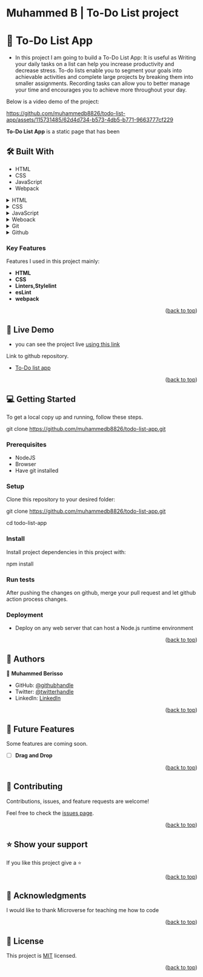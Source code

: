
# Muhammed B | To-Do List project



<!-- PROJECT DESCRIPTION -->

# 📖 To-Do List App <a name="about-project"></a>

- In this project I am going to build a To-Do List App: It is useful as Writing your daily tasks on a list can help you increase productivity and decrease stress. To-do lists enable you to segment your goals into achievable activities and complete large projects by breaking them into smaller assignments. Recording tasks can allow you to better manage your time and encourages you to achieve more throughout your day.

Below is a video demo of the project:


https://github.com/muhammedb8826/todo-list-app/assets/115731485/62d4d734-b573-4db5-b771-9663777cf229




**To-Do List App** is a static page that has been

## 🛠 Built With <a name="built-with"></a>

- HTML 
- CSS
- JavaScript
- Webpack

<details>
  <summary>HTML</summary>
  <ul>
    <li><a href="https://www.w3schools.com/html/">HTML COURSE</a></li>
  </ul>
</details>

<details>
  <summary>CSS</summary>
  <ul>
    <li><a href="https://www.w3schools.com/css/">CSS Course</a></li>
  </ul>
</details>

<details>
  <summary>JavaScript</summary>
  <ul>
    <li><a href="https://www.w3schools.com/js/">JavaScript Course</a></li>
  </ul>
</details>

<details>
  <summary>Weboack</summary>
  <ul>
    <li><a href="https://webpack.js.org/">Webpack</a></li>
  </ul>
</details>

<details>
<summary>Git</summary>
  <ul>
    <li><a href="https://git-scm.com/">Learn about git</a></li>
  </ul>
</details>

<details>
<summary>Github</summary>
  <ul>
    <li><a href="https://github.com/">Learn about git</a></li>
  </ul>
</details>

<!-- Features -->

### Key Features <a name="key-features"></a>

Features I used in this project mainly:

- **HTML**
- **CSS**
- **Linters,Stylelint**
- **esLint**
- **webpack**

<p align="right">(<a href="#readme-top">back to top</a>)</p>

<!-- LIVE DEMO -->

## 🚀 Live Demo <a name="live-demo"></a>

- you can see the project live [using this link](https://muhammedb8826.github.io/todo-list-app/dist/)

Link to github repository.

- [To-Do list app](https://github.com/muhammedb8826/todo-list-app)

<p align="right">(<a href="#readme-top">back to top</a>)</p>

<!-- GETTING STARTED -->

## 💻 Getting Started <a name="getting-started"></a>

To get a local copy up and running, follow these steps.

git clone https://github.com/muhammedb8826/todo-list-app.git

### Prerequisites

- NodeJS
- Browser
- Have git installed


### Setup

Clone this repository to your desired folder:

git clone https://github.com/muhammedb8826/todo-list-app.git

cd todo-list-app

### Install

Install project dependencies in this project with:

npm install

### Run tests

After pushing the changes on github, merge your pull request and let github action process changes.

### Deployment

- Deploy on any web server that can host a Node.js runtime environment
   

<p align="right">(<a href="#readme-top">back to top</a>)</p>

<!-- AUTHORS -->

## 👥 Authors <a name="authors"></a>

👤 **Muhammed Berisso**

- GitHub: [@githubhandle](https://github.com/muhammedb8826)
- Twitter: [@twitterhandle](https://twitter.com/muhammedb8826)
- LinkedIn: [LinkedIn](https://www.linkedin.com/in/muhammed-berisso-a60783226/)

<p align="right">(<a href="#readme-top">back to top</a>)</p>

<!-- FUTURE FEATURES -->

## 🔭 Future Features <a name="future-features"></a>

Some features are coming soon.

- [ ] **Drag and Drop**

<p align="right">(<a href="#readme-top">back to top</a>)</p>

<!-- CONTRIBUTING -->

## 🤝 Contributing <a name="contributing"></a>

Contributions, issues, and feature requests are welcome!

Feel free to check the [issues page](https://github.com/muhammedb8826/todo-list-app/issues).

<p align="right">(<a href="#readme-top">back to top</a>)</p>

<!-- SUPPORT -->

## ⭐️ Show your support <a name="support"></a>

If you like this project give a ⭐️

<p align="right">(<a href="#readme-top">back to top</a>)</p>

<!-- ACKNOWLEDGEMENTS -->

## 🙏 Acknowledgments <a name="acknowledgements"></a>

I would like to thank Microverse for teaching me how to code

<p align="right">(<a href="#readme-top">back to top</a>)</p>

<!-- LICENSE -->

## 📝 License <a name="license"></a>
This project is [MIT](./MIT.md) licensed.

<p align="right">(<a href="#readme-top">back to top</a>)</p>
